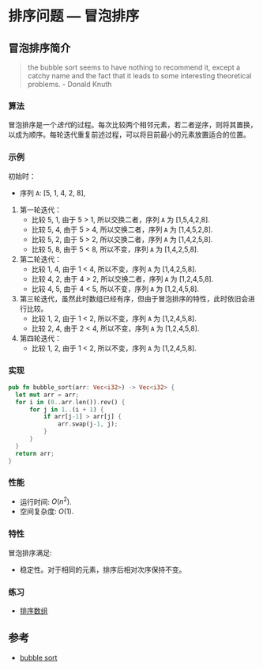 # 排序问题 — 冒泡排序

## 冒泡排序简介

> the bubble sort seems to have nothing to recommend it, except a catchy name and the fact that it leads to some interesting theoretical problems. - Donald Knuth

### 算法

冒泡排序是一个*迭代*的过程。每次比较两个相邻元素，若二者逆序，则将其置换，以成为顺序。每轮迭代重复前述过程，可以将目前最小的元素放置适合的位置。

### 示例

初始时：

- 序列 `A`: [5, 1, 4, 2, 8],

1. 第一轮迭代：
    - 比较 5, 1, 由于 5 > 1, 所以交换二者，序列 `A` 为 [1,5,4,2,8].
    - 比较 5, 4, 由于 5 > 4, 所以交换二者，序列 `A` 为 [1,4,5,2,8].
    - 比较 5, 2, 由于 5 > 2, 所以交换二者，序列 `A` 为 [1,4,2,5,8].
    - 比较 5, 8, 由于 5 < 8, 所以不变，序列 `A` 为 [1,4,2,5,8].
2. 第二轮迭代：
    - 比较 1, 4, 由于 1 < 4, 所以不变，序列 `A` 为 [1,4,2,5,8].
    - 比较 4, 2, 由于 4 > 2, 所以交换二者，序列 `A` 为 [1,2,4,5,8].
    - 比较 4, 5, 由于 4 < 5, 所以不变，序列 `A` 为 [1,2,4,5,8].  
3. 第三轮迭代，虽然此时数组已经有序，但由于冒泡排序的特性，此时依旧会进行比较。
    - 比较 1, 2, 由于 1 < 2, 所以不变，序列 `A` 为 [1,2,4,5,8].
    - 比较 2, 4, 由于 2 < 4, 所以不变，序列 `A` 为 [1,2,4,5,8].
4. 第四轮迭代：
    - 比较 1, 2, 由于 1 < 2, 所以不变，序列 `A` 为 [1,2,4,5,8].

### 实现

```Rust
pub fn bubble_sort(arr: Vec<i32>) -> Vec<i32> {
  let mut arr = arr;
  for i in (0..arr.len()).rev() {
      for j in 1..(i + 1) {
          if arr[j-1] > arr[j] {
              arr.swap(j-1, j);
          }
      }
  }
  return arr;
}
```

### 性能

- 运行时间: $O(n^2)$.
- 空间复杂度: $O(1)$.

### 特性

冒泡排序满足:

- 稳定性。对于相同的元素，排序后相对次序保持不变。

### 练习

- [排序数组](https://leetcode-cn.com/problems/sort-an-array/)

## 参考

- [bubble sort](https://en.wikipedia.org/wiki/Bubble_sort)
